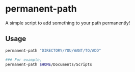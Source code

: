 # permanent-path

A simple script to add something to your path permanently!

## Usage
```sh
permanent-path "DIRECTORY/YOU/WANT/TO/ADD"

### For example,
permanent-path $HOME/Documents/Scripts
```
